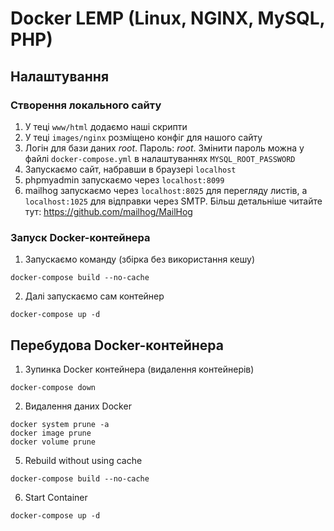 # Docker LEMP (Linux, NGINX, MySQL, PHP)

## Налаштування

### Створення локального сайту

1. У теці `www/html` додаємо наші скрипти
2. У теці `images/nginx` розміщено конфіг для нашого сайту
3. Логін для бази даних _root_. Пароль: _root_. Змінити пароль можна у файлі `docker-compose.yml` в налаштуваннях `MYSQL_ROOT_PASSWORD`
4. Запускаємо сайт, набравши в браузері `localhost`
5. phpmyadmin запускаємо через `localhost:8099`
6. mailhog запускаємо через `localhost:8025` для перегляду листів, а `localhost:1025` для відправки через SMTP. Більш детальніше читайте тут: https://github.com/mailhog/MailHog

### Запуск Docker-контейнера

1. Запускаємо команду (збірка без використання кешу)
```
docker-compose build --no-cache
```
2. Далі запускаємо сам контейнер
```
docker-compose up -d
```

## Перебудова Docker-контейнера

1. Зупинка Docker контейнера (видалення контейнерів)
```
docker-compose down
```
2. Видалення даних Docker
```
docker system prune -a
docker image prune
docker volume prune
```
5. Rebuild without using cache
```
docker-compose build --no-cache
```
6. Start Container
```
docker-compose up -d
```
